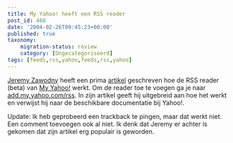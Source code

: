 ```yaml
---
title: My Yahoo! heeft een RSS reader
post_id: 468
date: '2004-02-26T09:45:23+00:00'
published: true
taxonomy:
    migration-status: review
    category: [Ongecategoriseerd]
tags: [feeds,rss,yahoo,feeds,rss,yahoo]
---
```

 [Jeremy Zawodny](http://jeremy.zawodny.com/blog/) heeft een prima [artikel](http://jeremy.zawodny.com/blog/archives/001474.html) geschreven hoe de RSS reader (beta) van [My Yahoo!](http://my.yahoo.com/) werkt. Om de reader toe te voegen ga je naar [add.my.yahoo.com/rss](http://add.my.yahoo.com/rss). In zijn artikel geeft hij uitgebreid aan hoe het werkt en verwijst hij naar de beschikbare documentatie bij Yahoo!.

Update: Ik heb geprobeerd een trackback te pingen, maar dat werkt niet. Een comment toevoegen ook al niet. Ik denk dat Jeremy er achter is gekomen dat zijn artikel erg populair is geworden.